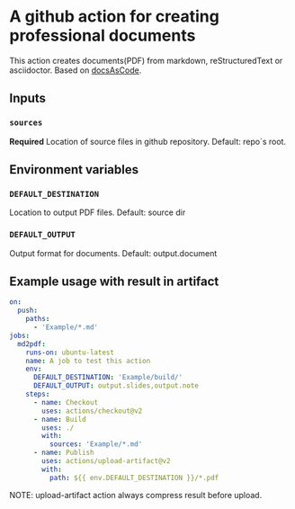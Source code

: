 # A github action for creating professional documents

This action creates documents(PDF) from markdown, reStructuredText or asciidoctor.
Based on [docsAsCode](https://github.com/docascod/DocsAsCode).

## Inputs

### `sources`

**Required** Location of source files in github repository. Default: repo´s root.

## Environment variables

### `DEFAULT_DESTINATION`

Location to output PDF files. Default: source dir

### `DEFAULT_OUTPUT`

Output format for documents. Default: output.document

## Example usage with result in artifact

```yml
on:
  push:
    paths: 
      - 'Example/*.md'
jobs:
  md2pdf:
    runs-on: ubuntu-latest
    name: A job to test this action
    env:
      DEFAULT_DESTINATION: 'Example/build/'
      DEFAULT_OUTPUT: output.slides,output.note
    steps:
      - name: Checkout
        uses: actions/checkout@v2
      - name: Build
        uses: ./
        with:
          sources: 'Example/*.md'
      - name: Publish
        uses: actions/upload-artifact@v2
        with:
          path: ${{ env.DEFAULT_DESTINATION }}/*.pdf
```

NOTE: upload-artifact action always compress result before upload.
